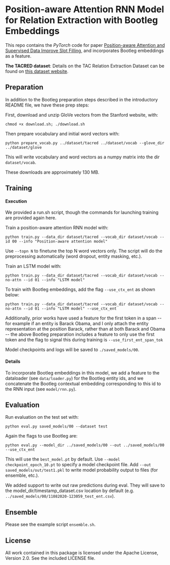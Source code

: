 Position-aware Attention RNN Model for Relation Extraction with Bootleg Embeddings
=========================

This repo contains the *PyTorch* code for paper [Position-aware Attention and Supervised Data Improve Slot Filling](https://nlp.stanford.edu/pubs/zhang2017tacred.pdf), and incorporates Bootleg embeddings as a feature. 

**The TACRED dataset**: Details on the TAC Relation Extraction Dataset can be found on [this dataset website](https://nlp.stanford.edu/projects/tacred/).


## Preparation

In addition to the Bootleg preparation steps described in the introductory README file, we have these prep steps:

First, download and unzip GloVe vectors from the Stanford website, with:
```
chmod +x download.sh; ./download.sh
```

Then prepare vocabulary and initial word vectors with:
```
python prepare_vocab.py ../dataset/tacred ../dataset/vocab --glove_dir ../dataset/glove
```

This will write vocabulary and word vectors as a numpy matrix into the dir `dataset/vocab`.

These downloads are approximately 130 MB. 


## Training

#### Execution
We provided a run.sh script, though the commands for launching training are provided again here. 


Train a position-aware attention RNN model with:
```
python train.py --data_dir dataset/tacred --vocab_dir dataset/vocab --id 00 --info "Position-aware attention model"
```

Use `--topn N` to finetune the top N word vectors only. The script will do the preprocessing automatically (word dropout, entity masking, etc.).

Train an LSTM model with:
```
python train.py --data_dir dataset/tacred --vocab_dir dataset/vocab --no-attn --id 01 --info "LSTM model" 
```

To train with Bootleg embeddings, add the flag `--use_ctx_ent` as shown below: 
```
python train.py --data_dir dataset/tacred --vocab_dir dataset/vocab --no-attn --id 01 --info "LSTM model" --use_ctx_ent 
```

Additionally, prior works have used a feature for the first token in a span -- for example if an entity is Barack Obama, and I only attach the entity representation at the position Barack, rather than at both Barack and Obama -- the above Bootleg preparation includes a feature to only use the first token and the flag to signal this during training is ```--use_first_ent_span_tok```

Model checkpoints and logs will be saved to `./saved_models/00`.

#### Details
To incorporate Bootleg embeddings in this model, we add a feature to the dataloader (see `data/loader.py`) for the Bootleg entity ids, and we concatenate the Bootleg contextual embedding corresponding to this id to the RNN input (see ```model/rnn.py```).


## Evaluation

Run evaluation on the test set with:
```
python eval.py saved_models/00 --dataset test
```

Again the flags to use Bootleg are: 
```
python eval.py --model_dir ../saved_models/00 --out ../saved_models/00 --use_ctx_ent
```

This will use the `best_model.pt` by default. Use `--model checkpoint_epoch_10.pt` to specify a model checkpoint file. Add `--out saved_models/out/test1.pkl` to write model probability output to files (for ensemble, etc.).

We added support to write out raw predictions during eval. They will save to the model_dir/timestamp_dataset.csv location by default (e.g. `../saved_models/00/11082020-123059_test_ent.csv`).

## Ensemble

Please see the example script `ensemble.sh`.

## License

All work contained in this package is licensed under the Apache License, Version 2.0. See the included LICENSE file.
